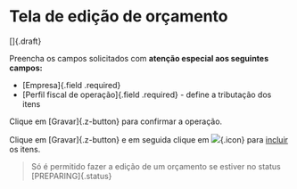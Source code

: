 # Tela de edição de orçamento

[]{.draft}

Preencha os campos solicitados com **atenção especial aos seguintes campos:**

* [Empresa]{.field .required}
* [Perfil fiscal de operação]{.field .required} - define a tributação dos itens

Clique em [Gravar]{.z-button} para confirmar a operação.



Clique em [Gravar]{.z-button} e em seguida clique em ![](https://static.zenerp.app.br/icons/purchase/quoteItem.svg){.icon} para [incluir](quoteItem) os itens.

>Só é permitido fazer a edição de um orçamento se estiver no status [PREPARING]{.status}

